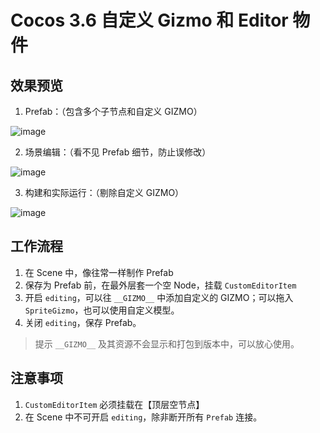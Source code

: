 Cocos 3.6 自定义 Gizmo 和 Editor 物件
===

## 效果预览

1. Prefab：（包含多个子节点和自定义 GIZMO）

![image](https://user-images.githubusercontent.com/1681689/188359730-608763ad-c06b-4d60-ac26-e6bf60579620.png)

2. 场景编辑：（看不见 Prefab 细节，防止误修改）

![image](https://user-images.githubusercontent.com/1681689/188359795-c2f9b26b-1756-4e0b-89dc-f472ae9647ad.png)

3. 构建和实际运行：（剔除自定义 GIZMO）

![image](https://user-images.githubusercontent.com/1681689/188359828-7f519d7b-689b-4fb5-bdaa-0464994697af.png)


## 工作流程

1. 在 Scene 中，像往常一样制作 Prefab
2. 保存为 Prefab 前，在最外层套一个空 Node，挂载 `CustomEditorItem`
3. 开启 `editing`，可以往 `__GIZMO__` 中添加自定义的 GIZMO；可以拖入 `SpriteGizmo`，也可以使用自定义模型。
4. 关闭 `editing`，保存 Prefab。

> 提示
> `__GIZMO__` 及其资源不会显示和打包到版本中，可以放心使用。

## 注意事项
1. `CustomEditorItem` 必须挂载在【顶层空节点】
2. 在 Scene 中不可开启 `editing`，除非断开所有 `Prefab` 连接。